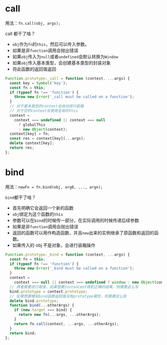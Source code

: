 # call

用法：`fn.call(obj, args);`

call 都干了啥？

- `obj`作为`fn`的`this`，然后可以传入参数。
- 如果是非`function`调用会抛出错误
- 如果`obj`传入为`null`或者`undefined`会默认转换为`Window`
- 如果`obj`传入基本类型，会创建基本类型的封装对象
- 将此函数的返回值返回

```js
Function.prototype._call = function (context, ...args) {
  const key = Symbol('key');
  const fn = this;
  if (typeof fn !== 'function') {
    throw new Error('_call must be called on a function');
  }
  // 对于基本类型的context会自动进行装箱
  // 对于空的context会使用全局的this
  context =
    context === undefined || context === null
      ? globalThis
      : new Object(context);
  context[key] = fn;
  const res = context[key](...args);
  delete context[key];
  return res;
};
```

# bind

用法：`newFn = fn.bind(obj, arg0, ..., argn);`

`bind`都干了啥？

- 首先明确它会返回一个新的函数
- `obj`绑定为这个函数的`this`
- 参数可以在`bind`的时候传一部分，在实际调用的时候传递后续参数
- 如果是非`function`调用会抛出错误
- 返回的函数可以用作构造函数，并且`new`出来的实例继承了原函数和返回的函数。
- 如果传入的 obj 不是对象，会进行装箱操作

```js
Function.prototype._bind = function (context, ...args) {
  const fn = this;
  if (typeof fn !== 'function') {
    throw new Error('_bind must be called on a function');
  }
  context =
    context === null || context === undefined ? window : new Object(context);
  // 两者需要进行取舍，如果想要instanceof得到正确的结果，则需要这么写
  bind.prototype = context.prototype;
  // 如果想要模拟bind函数返回值没有prototype属性，则需要这么些
  delete bind.prototype;
  function bind(...otherArgs) {
    if (new.target === bind) {
      return new fn(...args, ...otherArgs);
    }
    return fn.call(context, ...args, ...otherArgs);
  }
  return bind;
};
```
